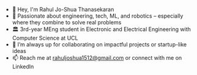 - 👋 Hey, I'm Rahul Jo-Shua Thanasekaran
- 👀 Passionate about engineering, tech, ML, and robotics – especially where they combine to solve real problems
- 🏛️ 3rd-year MEng student in Electronic and Electrical Engineering with Computer Science at UCL 
- 🤝 I’m always up for collaborating on impactful projects or startup-like ideas
- 📫 Reach me at rahuljoshua1512@gmail.com or connect with me on LinkedIn

